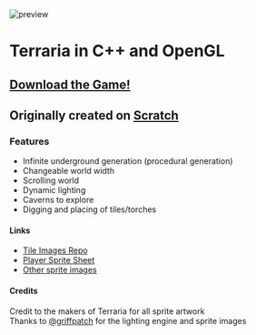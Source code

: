 <img src='https://github.com/GreatGameDota/Terraria-in-Cpp-OpenGL/blob/master/github/image.png?raw=true' alt='preview' title='preview'>

# Terraria in C++ and OpenGL

## [Download the Game!](https://github.com/GreatGameDota/Terraria-in-Cpp-OpenGL/raw/master/github/game.zip)

## Originally created on [Scratch](https://scratch.mit.edu/projects/324086463/)

### Features

- Infinite underground generation (procedural generation)
- Changeable world width
- Scrolling world
- Dynamic lighting
- Caverns to explore
- Digging and placing of tiles/torches

#### Links

- [Tile Images Repo](https://github.com/GreatGameDota/Terraria-Tile-Images)  
- [Player Sprite Sheet](https://www.deviantart.com/omega7321/art/Terraria-Default-Player-sprite-sheet-637899627)  
- [Other sprite images](https://www.spriters-resource.com/pc_computer/terraria/sheet/50634/)  

#### Credits  

Credit to the makers of Terraria for all sprite artwork  
Thanks to [@griffpatch](https://scratch.mit.edu/users/griffpatch/) for the lighting engine and sprite images
